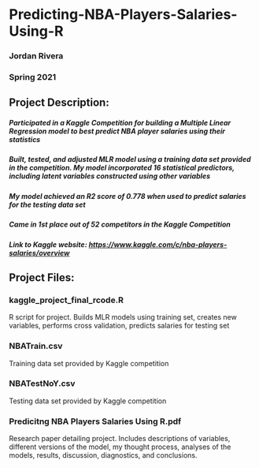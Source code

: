 # Predicting-NBA-Players-Salaries-Using-R
### Jordan Rivera
### Spring 2021

## Project Description:
##### Participated in a Kaggle Competition for building a Multiple Linear Regression model to best predict NBA player salaries using their statistics
##### Built, tested, and adjusted MLR model using a training data set provided in the competition. My model incorporated 16 statistical predictors, including latent variables constructed using other variables
##### My model achieved an R2 score of 0.778 when used to predict salaries for the testing data set
##### Came in 1st place out of 52 competitors in the Kaggle Competition
##### Link to Kaggle website: https://www.kaggle.com/c/nba-players-salaries/overview


## Project Files:
### kaggle_project_final_rcode.R
R script for project. Builds MLR models using training set, creates new variables, performs cross validation, predicts salaries for testing set
### NBATrain.csv
Training data set provided by Kaggle competition
### NBATestNoY.csv
Testing data set provided by Kaggle competition
### Predicitng NBA Players Salaries Using R.pdf
Research paper detailing project. Includes descriptions of variables, different versions of the model, my thought process, analyses of the models, results, discussion, diagnostics, and conclusions.
